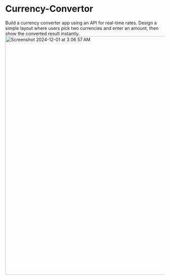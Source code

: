 # Currency-Convertor
Build a currency converter app using an API for real-time rates. Design a simple layout where users pick two currencies and enter an amount, then show the converted result instantly.
<img width="755" alt="Screenshot 2024-12-01 at 3 06 57 AM" src="https://github.com/user-attachments/assets/989fb740-af29-4d4a-8c3e-cf9800f65e02">
